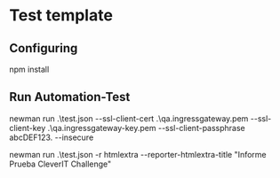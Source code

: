 # Test template

## Configuring
npm install

## Run Automation-Test
newman run .\test.json --ssl-client-cert .\qa.ingressgateway.pem --ssl-client-key .\qa.ingressgateway-key.pem --ssl-client-passphrase abcDEF123. --insecure

newman run .\test.json -r htmlextra --reporter-htmlextra-title "Informe Prueba CleverIT Challenge"